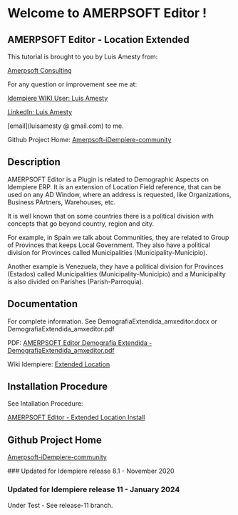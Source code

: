 # Welcome to AMERPSOFT Editor !

## <b>AMERPSOFT Editor - Location Extended</b>
This tutorial is brought to you by Luis Amesty from:

[Amerpsoft Consulting](http://amerpsoft.com/index.php/en/)

For any question or improvement see me at:

[Idempiere WIKI User: Luis Amesty](https://wiki.idempiere.org/en/User:Luisamesty)

[LinkedIn: Luis Amesty](https://www.linkedin.com/in/luisamesty/)

[email](luisamesty @ gmail.com) to me. <br/>


Github Project Home: [Amerpsoft-iDempiere-community](https://github.com/luisamesty/Amerpsoft-iDempiere-community/blob/master/README.md)
## <b>Description</b>


AMERPSOFT Editor is a Plugin is related to Demographic Aspects on Idempiere ERP.  It is an extension of Location Field reference, that can be used on any AD Window, where an address is requested, like Organizations, Business PArtners, Warehouses, etc.

It is well known that on some countries there is a political division with concepts that go beyond country, region and city. 

For example, in Spain we talk about Communities, they are related to Group of Provinces that keeps Local Government. They also have a political division for Provinces called Municipalities (Municipality-Municipio).

Another example is Venezuela, they have a political division for Provinces (Estados) called Municipalities (Municipality-Municipio) and a Municipality is also divided on Parishes (Parish-Parroquia). 


## <b>Documentation</b>

For complete information.
See DemografiaExtendida_amxeditor.docx 
  or 
DemografiaExtendida_amxeditor.pdf

PDF: [AMERPSOFT Editor Demografia Extendida - DemografiaExtendida_amxeditor.pdf ](https://github.com/luisamesty/Amerpsoft-iDempiere-community/blob/master/org.amerpsoft.com.idempiere.editors-com/documentation/DemografiaExtendida_amxeditor.pdf)

Wiki Idempiere: [Extended Location](http://wiki.idempiere.org/en/Plugin:_Extended_Location)

## <b>Installation Procedure</b>


See Intallation Procedure:

[AMERPSOFT Editor - Extended Location Install ](https://github.com/luisamesty/Amerpsoft-iDempiere-community/tree/master/org.amerpsoft.com.idempiere.editors-com/install/AMERP%20amxeditor_Installation.md)


## <b>Github Project Home</b>
[Amerpsoft-iDempiere-community](https://github.com/luisamesty/Amerpsoft-iDempiere-community/blob/master/README.md)

### Updated for Idempiere release 8.1 - November 2020
### Updated for Idempiere release 11 - January 2024
  Under Test - See release-11 branch.